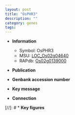 ```yaml
---
layout: post
title: "OsPHR3"
description: ""
category: genes
tags: 
---
```


* **Information**  
    + Symbol: OsPHR3  
    + MSU: [LOC_Os02g04640](http://rice.uga.edu/cgi-bin/ORF_infopage.cgi?orf=LOC_Os02g04640)  
    + RAPdb: [Os02g0139000](http://rapdb.dna.affrc.go.jp/viewer/gbrowse_details/irgsp1?name=Os02g0139000)  

* **Publication**  

* **Genbank accession number**  

* **Key message**  

* **Connection**  

[//]: # * **Key figures**  


